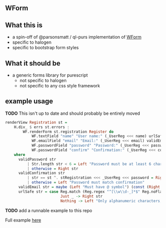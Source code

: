 WForm
----

## What this is

- a spin-off of @parsonsmatt / ql-purs implementation of [WForm](https://github.com/parsonsmatt/ql-purs/blob/master/src/Form/WForm.purs)
- specific to halogen
- specific to bootstrap form styles

## What it should be

- a generic forms library for purescript
  * not specific to halogen
  * not specific to any css style framework

## example usage

**TODO** This isn't up to date and should probably be entirely moved
```purescript
renderView Registration st =
    H.div_ $ errs st.errors :
        WF.renderForm st.registration Register do
            WF.textField "name" "User name:" (_UserReg <<< name) urlSafe
            WF.emailField "email" "Email:" (_UserReg <<< email) validEmail
            WF.passwordField "password" "Password:" (_UserReg <<< password) validPassword
            WF.passwordField "confirm" "Confirmation:" (_UserReg <<< confirmation) validConfirmation
    where
      validPassword str
          | Str.length str < 6 = Left "Password must be at least 6 characters"
          | otherwise = Right str
      validConfirmation str
          | str == st ^. stRegistration <<< _UserReg <<< password = Right str
          | otherwise = Left "Password must match confirmation"
      validEmail str = maybe (Left "Must have @ symbol") (const (Right str)) (Str.indexOf "@" str)
      urlSafe str = case Reg.match (Reg.regex "^[\\w\\d-_]*$" Reg.noFlags) str of
                         Just _ -> Right str
                         Nothing -> Left "Only alphanumeric characters, '_', and '-' are allowed."
```

**TODO** add a runnable example to this repo

Full example [here](https://github.com/parsonsmatt/ql-purs/blob/master/src/QuickLift/View.purs#L80-L109)
